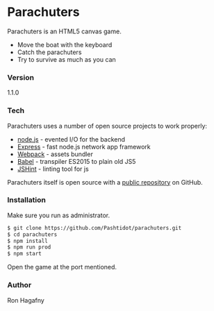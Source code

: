 # Parachuters

Parachuters is an HTML5 canvas game.

  - Move the boat with the keyboard
  - Catch the parachuters
  - Try to survive as much as you can

### Version
1.1.0

### Tech

Parachuters uses a number of open source projects to work properly:

* [node.js] - evented I/O for the backend
* [Express] - fast node.js network app framework
* [Webpack] - assets bundler
* [Babel] - transpiler ES2015 to plain old JS5
* [JSHint] - linting tool for js

Parachuters itself is open source with a [public repository][para]
 on GitHub.

### Installation
Make sure you run as administrator.
```sh
$ git clone https://github.com/Pashtidot/parachuters.git
$ cd parachuters
$ npm install
$ npm run prod
$ npm start
```
Open the game at the port mentioned.

### Author
Ron Hagafny

   [para]: <https://github.com/Pashtidot/parachuters>
   [node.js]: <http://nodejs.org>
   [express]: <http://expressjs.com>
   [Webpack]: <https://webpack.github.io>
   [Babel]: <https://babeljs.io>
   [JSHint]: <http://jshint.com>